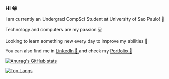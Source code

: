 ### Hi 😁
I am currently an Undergrad CompSci Student at University of Sao Paulo! 📖

Technology and computers are my passion 💻

Looking to learn something new every day to improve my abilities 🚀

You can also find me in <a href="https://www.linkedin.com/in/matheus-bermudes-viana-b1a9b4145/">LinkedIn 💼 </a> and check my <a href="https://portfolio-matheusbviana.vercel.app/">Portfolio 📑 </a>

 
[![Anurag's GitHub stats](https://github-readme-stats.vercel.app/api?username=MatheusBViana&count_private=true&show_icons=true&theme=tokyonight)](https://github.com/anuraghazra/github-readme-stats)

[![Top Langs](https://github-readme-stats.vercel.app/api/top-langs/?username=MatheusBViana&count_private=true&show_icons=true&theme=tokyonight&hide=Procfile)](https://github.com/anuraghazra/github-readme-stats)

